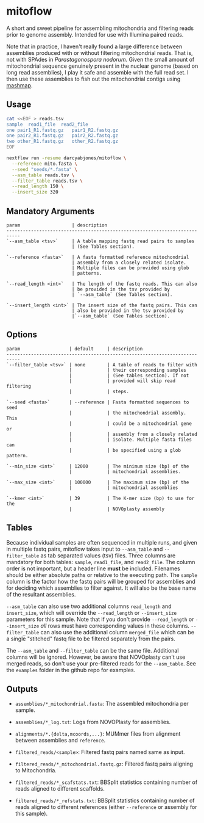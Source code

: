 # mitoflow

A short and sweet pipeline for assembling mitochondria and filtering
reads prior to genome assembly. Intended for use with Illumina paired
reads.

Note that in practice, I haven't really found a large difference between
assemblies produced with or without filtering mitochondrial reads.
That is, not with SPAdes in _Parastagonospora nodorum_.
Given the small amount of mitochondrial sequence genuinely present in the
nuclear genome (based on long read assemblies), I play it safe and assemble
with the full read set. I then use these assemblies to fish out the
mitochondrial contigs using [mashmap](https://github.com/marbl/MashMap).


## Usage

```bash
cat <<EOF > reads.tsv
sample	read1_file	read2_file
one	pair1_R1.fastq.gz	pair1_R2.fastq.gz
one	pair2_R1.fastq.gz	pair2_R2.fastq.gz
two other_R1.fastq.gz	other_R2.fastq.gz
EOF

nextflow run -resume darcyabjones/mitoflow \
  --reference mito.fasta \
  --seed "seeds/*.fasta" \
  --asm_table reads.tsv \
  --filter_table reads.tsv \
  --read_length 150 \
  --insert_size 320
```

## Mandatory Arguments

```
param                   | description
---------------------------------------------------------------------------
`--asm_table <tsv>`     | A table mapping fastq read pairs to samples
                        | (See Tables section).

`--reference <fasta>`   | A fasta formatted reference mitochondrial
                        | assembly from a closely related isolate.
                        | Multiple files can be provided using glob
                        | patterns.

`--read_length <int>`   | The length of the fastq reads. This can also
                        | be provided in the tsv provided by
                        | `--asm_table` (See Tables section).

`--insert_length <int>` | The insert size of the fastq pairs. This can
                        | also be provided in the tsv provided by
                        |`--asm_table` (See Tables section).
```

## Options

```
param                  | default     | description
---------------------------------------------------------------------------
`--filter_table <tsv>` | none        | A table of reads to filter with
                       |             | their corresponding samples
                       |             | (See tables section). If not
                       |             | provided will skip read filtering
                       |             | steps.

`--seed <fasta>`       | --reference | Fasta formatted sequences to seed
                       |             | the mitochondrial assembly. This
                       |             | could be a mitochondrial gene or
                       |             | assembly from a closely related
                       |             | isolate. Multiple fasta files can
                       |             | be specified using a glob pattern.

`--min_size <int>`     | 12000       | The minimum size (bp) of the
                       |             | mitochondrial assemblies.

`--max_size <int>`     | 100000      | The maximum size (bp) of the
                       |             | mitochondrial assemblies

`--kmer <int>`         | 39          | The K-mer size (bp) to use for the
                       |             | NOVOplasty assembly
```

## Tables

Because individual samples are often sequenced in multiple runs,
and given in multiple fastq pairs, mitoflow takes input to `--asm_table`
and `--filter_table` as tab separated values (tsv) files. Three columns
are mandatory for both tables: `sample`, `read1_file`, and `read2_file`.
The column order is not important, but a header line **must** be included.
Filenames should be either absolute paths or relative to the executing
path. The `sample` column is the factor how the fastq pairs will be
grouped for assemblies and for deciding which assemblies to filter against.
It will also be the base name of the resultant assemblies.

`--asm_table` can also use two additional columns `read_length` and
`insert_size`, which will override the `--read_length` or `--insert_size`
parameters for this sample. Note that if you don't provide `--read_length`
or `--insert_size` _all_ rows must have corresponding values in these
columns. `--filter_table` can also use the additional column `merged_file`
which can be a single "stitched" fastq file to be filtered separately from
the pairs.

The `--asm_table` and `--filter_table` can be the same file. Additional
columns will be ignored. However, be aware that NOVOplasty can't use
merged reads, so don't use your pre-filtered reads for the `--asm_table`.
See the `examples` folder in the github repo for examples.

## Outputs

* `assemblies/*_mitochondrial.fasta`:
    The assembled mitochondria per sample. 

* `assemblies/*_log.txt`:
    Logs from NOVOPlasty for assemblies.

* `alignments/*.{delta,mcoords,...}`:
    MUMmer files from alignment between assemblies and `reference`.

* `filtered_reads/<sample>`:
    Filtered fastq pairs named same as input.

* `filtered_reads/*_mitochondrial.fastq.gz`:
    Filtered fastq pairs aligning to Mitochondria.

* `filtered_reads/*_scafstats.txt`:
    BBSplit statistics containing number of reads aligned to different
    scaffolds.

* `filtered_reads/*_refstats.txt`:
    BBSplit statistics containing number of reads aligned to different
    references (either `--reference` or assembly for this sample).
